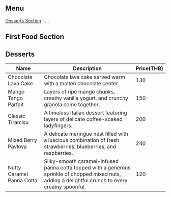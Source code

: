 ## Menu

[Desserts Section](#Desserts) | ...

## First Food Section

## Desserts

| Name                | Description                                                                            | Price(THB) |
|---------------------|----------------------------------------------------------------------------------------|------------|
| Chocolate Lava Cake | Chocolate lava cake served warm with a molten chocolate center.                        | 130        
| Mango Tango Parfait | Layers of ripe mango chunks, creamy vanilla yogurt, and crunchy granola come together. | 150        |
| Classic Tiramisu    | A timeless Italian dessert featuring layers of delicate coffee-soaked ladyfingers.     | 200        |
| Mixed Berry Pavlova | A delicate meringue nest filled with a luscious combination of fresh strawberries, blueberries, and raspberries. | 240        |
| Nutty Caramel Panna Cotta | Silky-smooth caramel-infused panna cotta topped with a generous sprinkle of chopped mixed nuts, adding a delightful crunch to every creamy spoonful.   | 120        |



